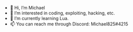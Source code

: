 - 👋 Hi, I’m Michael
- 👀 I’m interested in coding, exploiting, hacking, etc.
- 🌱 I’m currently learning Lua.
- 📫 You can reach me through Discord: Michael825#4215
